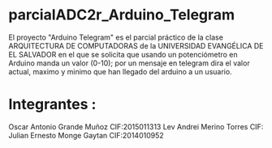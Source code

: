 # parcialADC2r_Arduino_Telegram
El proyecto "Arduino Telegram" es el parcial práctico de la clase ARQUITECTURA DE COMPUTADORAS de la UNIVERSIDAD EVANGÉLICA DE EL SALVADOR en el que se solicita que usando un potenciómetro en Arduino manda un valor (0-10); por un mensaje en telegram dira el valor actual, maximo y minimo que han llegado del arduino a un usuario.

# Integrantes :

Oscar Antonio Grande Muñoz  CIF:2015011313
Lev Andrei Merino Torres    CIF:
Julian Ernesto Monge Gaytan CIF:2014010952
